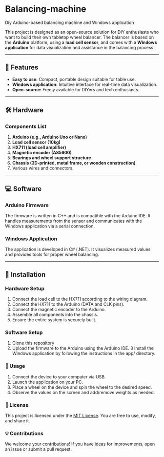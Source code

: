# Balancing-machine
Diy Arduino-based balancing machine and Windows application

This project is designed as an open-source solution for DIY enthusiasts who want to build their own tabletop wheel balancer. The balancer is based on the **Arduino** platform, using a **load cell sensor**, and comes with a **Windows application** for data visualization and assistance in the balancing process.

---

## 🚗 Features
- **Easy to use:** Compact, portable design suitable for table use.
- **Windows application:** Intuitive interface for real-time data visualization.
- **Open-source:** Freely available for DIYers and tech enthusiasts.

---

## 🛠️ Hardware

### Components List
1. **Arduino (e.g., Arduino Uno or Nano)**  
2. **Load cell sensor (10kg)**  
3. **HX711 (load cell amplifier)**  
4. **Magnetic encoder (AS5600)**  
7. **Bearings and wheel support structure**  
8. **Chassis (3D-printed, metal frame, or wooden construction)**  
9. Various wires and connectors.

---

## 💻 Software

### Arduino Firmware
The firmware is written in C++ and is compatible with the Arduino IDE. It handles measurements from the sensor and communicates with the Windows application via a serial connection.

### Windows Application
The application is developed in C# (.NET). It visualizes measured values and provides tools for proper wheel balancing.

---

## 🔧 Installation

### Hardware Setup
1. Connect the load cell to the HX711 according to the wiring diagram.  
2. Connect the HX711 to the Arduino (DATA and CLK pins).  
3. Connect the magnetic encoder to the Arduino.  
4. Assemble all components into the chassis.  
5. Ensure the entire system is securely built.

### Software Setup
1. Clone this repository
2. Upload the firmware to the Arduino using the Arduino IDE.
3  Install the Windows application by following the instructions in the app/ directory.

### 📖 Usage

1. Connect the device to your computer via USB.  
2. Launch the application on your PC.  
3. Place a wheel on the device and spin the wheel to the desired speed.  
4. Observe the values on the screen and add/remove weights as needed.

### 🧾 License
This project is licensed under the [MIT License](LICENSE). You are free to use, modify, and share it.

### 💡 Contributions
We welcome your contributions! If you have ideas for improvements, open an issue or submit a pull request.

